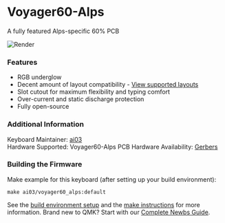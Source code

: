 # Voyager60-Alps
A fully featured Alps-specific 60% PCB

![Render](https://raw.githubusercontent.com/ai03-2725/Voyager60/alps/Renders/Front.png)

### Features
* RGB underglow
* Decent amount of layout compatibility - [View supported layouts](http://www.keyboard-layout-editor.com/#/gists/c867bdba7e5ae8be282f77a242bacf66)
* Slot cutout for maximum flexibility and typing comfort
* Over-current and static discharge protection
* Fully open-source

### Additional Information

Keyboard Maintainer: [ai03](https://github.com/ai03-2725)  
Hardware Supported: Voyager60-Alps PCB
Hardware Availability: [Gerbers](https://github.com/ai03-2725/Voyager60/tree/alps)  

### Building the Firmware

Make example for this keyboard (after setting up your build environment):

    make ai03/voyager60_alps:default

See the [build environment setup](https://docs.qmk.fm/#/getting_started_build_tools) and the [make instructions](https://docs.qmk.fm/#/getting_started_make_guide) for more information. Brand new to QMK? Start with our [Complete Newbs Guide](https://docs.qmk.fm/#/newbs).
